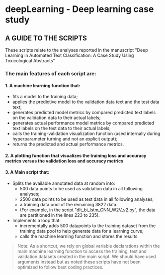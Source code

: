 # deepLearning - Deep learning case study

## A GUIDE TO THE SCRIPTS

These scripts relate to the analyses reported in the manuscript "Deep Learning in Automated Text Classification: A Case Study Using Toxicological Abstracts"



### The main features of each script are:

#### 1. A machine learning function that:
  - fits a model to the training data;
  - applies the predictive model to the validation data text and the test data text;
  - generates predicted model metrics by compared predicted text labels on the validation data to their actual labels;
  - generates actual performance model metrics by compared predicted text labels on the test data to their actual labels;
  - calls the training-validation visualization function (used internally during hyperparameter turning and not an explicit output);
  - returns the predicted and actual performance metrics.
#### 2. A plotting function that visualizes the training loss and accuracy metrics versus the validation loss and accuracy metrics
#### 3. A Main script that:
  - Splits the available annotated data at random into:
    - 500 data points to be used as validation data in all following analyses;
    - 2500 data points to be used as test data in all following analyses;
    - a training data pool of the remaining 3822 data.
    - (For example, in the script "dlt_bi_lstm_CNN_W2V_v2.py", the data are partitioned in the lines 223 to 235).
  - Implements a loop that:
    - incrementally adds 500 datapoints to the training dataset from the training data pool to help generate data for a learning curve;
    - calls the machine learning function and stores the results.

>Note:  As a shortcut, we rely on global variable declarations within the main machine learning function to access the training, test and validation datasets created in the main script. We should have used arguments instead but as noted these scripts have not been optimized to follow best coding practices.
